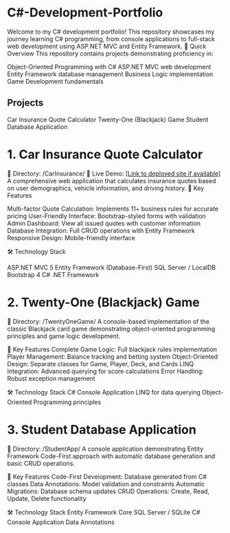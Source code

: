 # C#-Development-Portfolio
Welcome to my C# development portfolio! This repository showcases my journey learning C# programming, from console applications to full-stack web development using ASP.NET MVC and Entity Framework.
🚀 Quick Overview
This repository contains projects demonstrating proficiency in:

Object-Oriented Programming with C#
ASP.NET MVC web development
Entity Framework database management
Business Logic implementation
Game Development fundamentals

## Projects

Car Insurance Quote Calculator
Twenty-One (Blackjack) Game
Student Database Application

# 1. Car Insurance Quote Calculator
📁 Directory: /CarInsurance/
🔗 Live Demo: [[Link to deployed site if available]](https://github.com/codewhizzz/CarInsurance.git)
A comprehensive web application that calculates insurance quotes based on user demographics, vehicle information, and driving history.
🌟 Key Features

Multi-factor Quote Calculation: Implements 11+ business rules for accurate pricing
User-Friendly Interface: Bootstrap-styled forms with validation
Admin Dashboard: View all issued quotes with customer information
Database Integration: Full CRUD operations with Entity Framework
Responsive Design: Mobile-friendly interface

🛠️ Technology Stack

ASP.NET MVC 5
Entity Framework (Database-First)
SQL Server / LocalDB
Bootstrap 4
C# .NET Framework

# 2. Twenty-One (Blackjack) Game
📁 Directory: /TwentyOneGame/
A console-based implementation of the classic Blackjack card game demonstrating object-oriented programming principles and game logic development.

🌟 Key Features
Complete Game Logic: Full blackjack rules implementation
Player Management: Balance tracking and betting system
Object-Oriented Design: Separate classes for Game, Player, Deck, and Cards
LINQ Integration: Advanced querying for score calculations
Error Handling: Robust exception management

🛠️ Technology Stack
C# Console Application
LINQ for data querying
Object-Oriented Programming principles

# 3. Student Database Application
📁 Directory: /StudentApp/
A console application demonstrating Entity Framework Code-First approach with automatic database generation and basic CRUD operations.

🌟 Key Features
Code-First Development: Database generated from C# classes
Data Annotations: Model validation and constraints
Automatic Migrations: Database schema updates
CRUD Operations: Create, Read, Update, Delete functionality

🛠️ Technology Stack
Entity Framework Core
SQL Server / SQLite
C# Console Application
Data Annotations
